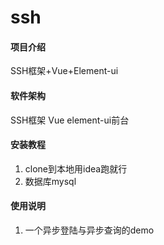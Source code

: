 # ssh

#### 项目介绍
SSH框架+Vue+Element-ui

#### 软件架构
SSH框架
Vue
element-ui前台


#### 安装教程

1. clone到本地用idea跑就行
2. 数据库mysql

#### 使用说明

1. 一个异步登陆与异步查询的demo

